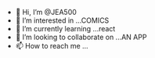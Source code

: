 - 👋 Hi, I’m @JEA500
- 👀 I’m interested in ...COMICS
- 🌱 I’m currently learning ...react
- 💞️ I’m looking to collaborate on ...AN APP
- 📫 How to reach me ... 

<!---
JEA500/JEA500 is a ✨ special ✨ repository because its `README.md` (this file) appears on your GitHub profile.
You can click the Preview link to take a look at your changes.
--->
